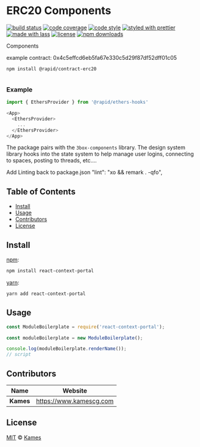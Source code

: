 # ERC20 Components

[![build status](https://img.shields.io/travis/com/KamesCG/react-context-portal.svg)](https://travis-ci.com/KamesCG/react-context-portal)
[![code coverage](https://img.shields.io/codecov/c/github/KamesCG/react-context-portal.svg)](https://codecov.io/gh/KamesCG/react-context-portal)
[![code style](https://img.shields.io/badge/code_style-XO-5ed9c7.svg)](https://github.com/sindresorhus/xo)
[![styled with prettier](https://img.shields.io/badge/styled_with-prettier-ff69b4.svg)](https://github.com/prettier/prettier)
[![made with lass](https://img.shields.io/badge/made_with-lass-95CC28.svg)](https://lass.js.org)
[![license](https://img.shields.io/github/license/KamesCG/react-context-portal.svg)](LICENSE)
[![npm downloads](https://img.shields.io/npm/dt/react-context-portal.svg)](https://npm.im/react-context-portal)

Components

example contract: 0x4c5effcd6eb5fa67e330c5d29f87df52dff01c05

```
npm install @rapid/contract-erc20


```

### Example
```js
import { EthersProvider } from '@rapid/ethers-hooks'

<App>
  <EthersProvider>
    ...
  </EthersProvider>
</App>
```

The package pairs with the `3box-components` library. The design system library hooks into the state system to help manage user logins, connecting to spaces, posting to threads, etc.... 


Add Linting back to package.json
"lint": "xo && remark . -qfo",

## Table of Contents

* [Install](#install)
* [Usage](#usage)
* [Contributors](#contributors)
* [License](#license)


## Install

[npm][]:

```sh
npm install react-context-portal
```

[yarn][]:

```sh
yarn add react-context-portal
```


## Usage

```js
const ModuleBoilerplate = require('react-context-portal');

const moduleBoilerplate = new ModuleBoilerplate();

console.log(moduleBoilerplate.renderName());
// script
```


## Contributors

| Name      | Website                   |
| --------- | ------------------------- |
| **Kames** | <https://www.kamescg.com> |


## License

[MIT](LICENSE) © [Kames](https://www.kamescg.com)


## 

[npm]: https://www.npmjs.com/

[yarn]: https://yarnpkg.com/
